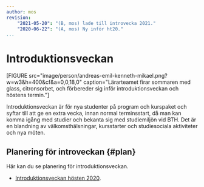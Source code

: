 ```yaml
---
author: mos
revision:
    "2021-05-20": "(B, mos) lade till introvecka 2021."
    "2020-06-22": "(A, mos) Ny inför ht20."
...
```

Introduktionsveckan
==================================

[FIGURE src="image/person/andreas-emil-kenneth-mikael.png?w=w3&h=400&cf&a=0,0,18,0" caption="Lärarteamet firar sommaren med glass, citronsorbet, och förbereder sig inför introduktionsveckan och höstens termin."]

Introduktionsveckan är för nya studenter på program och kurspaket och syftar till att ge en extra vecka, innan normal terminsstart, då man kan komma igång med studier och bekanta sig med studiemiljön vid BTH. Det är en blandning av välkomsthälsningar, kursstarter och studiesociala aktiviteter och nya möten.

<!--more-->



Planering för introveckan {#plan}
-----------------------------------

Här kan du se planering för introduktionsveckan.

<!--* [Introduktionsveckan hösten 2021](introduktionsveckan-2021).-->

* [Introduktionsveckan hösten 2020](introduktionsveckan-2020).
